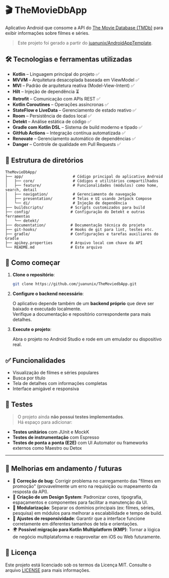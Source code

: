# 🎬 TheMovieDbApp

Aplicativo Android que consome a API do [The Movie Database (TMDb)](https://www.themoviedb.org/) para exibir informações sobre filmes e séries.

> Este projeto foi gerado a partir do [juanunix/AndroidAppTemplate](https://github.com/juanunix/AndroidAppTemplate).

## 🛠 Tecnologias e ferramentas utilizadas

- **Kotlin** – Linguagem principal do projeto ✅  
- **MVVM** – Arquitetura desacoplada baseada em ViewModel ✅  
- **MVI** – Padrão de arquitetura reativa (Model-View-Intent) ✅  
- **Hilt** – Injeção de dependência ⏳  
- **Retrofit** – Comunicação com APIs REST ✅  
- **Kotlin Coroutines** – Operações assíncronas ✅  
- **StateFlow e LiveData** – Gerenciamento de estado reativo ✅  
- **Room** – Persistência de dados local ✅  
- **Detekt** – Análise estática de código ✅  
- **Gradle com Kotlin DSL** – Sistema de build moderno e tipado ✅  
- **GitHub Actions** – Integração contínua automatizada ✅  
- **Renovate** – Gerenciamento automático de dependências ✅  
- **Danger** – Controle de qualidade em Pull Requests ✅  

## 📁 Estrutura de diretórios

```
TheMovieDbApp/
├── app/                      # Código principal do aplicativo Android
│   ├── core/                 # Códigos e utilitários compartilhados
│   ├── feature/              # Funcionalidades (módulos) como home, search, detail
│   ├── navigation/           # Gerenciamento de navegação
│   ├── presentation/         # Telas e UI usando Jetpack Compose
│   └── di/                   # Injeção de dependência
├── buildscripts/            # Scripts customizados para build
├── config/                  # Configuração do Detekt e outras ferramentas
│   └── detekt/
├── documentation/           # Documentação técnica do projeto
├── git-hooks/               # Hooks de git para lint, testes etc.
├── gradle/                  # Configurações e tarefas auxiliares do Gradle
├── apikey.properties        # Arquivo local com chave da API
└── README.md                # Este arquivo
```

## 🚀 Como começar

1. **Clone o repositório**:

   ```bash
   git clone https://github.com/juanunix/TheMoviedbApp.git
   ```

3. **Configure o backend necessário**:

   O aplicativo depende também de um **backend próprio** que deve ser baixado e executado localmente.  
   Verifique a documentação e repositório correspondente para mais detalhes.

5. **Execute o projeto**:

   Abra o projeto no Android Studio e rode em um emulador ou dispositivo real.

## ✅ Funcionalidades

- Visualização de filmes e séries populares  
- Busca por título  
- Tela de detalhes com informações completas  
- Interface amigável e responsiva  

## 🧪 Testes

> O projeto ainda **não possui testes implementados**.  
Há espaço para adicionar:

- **Testes unitários** com JUnit e MockK  
- **Testes de instrumentação** com Espresso  
- **Testes de ponta a ponta (E2E)** com UI Automator ou frameworks externos como Maestro ou Detox  

---

## 🚧 Melhorias em andamento / futuras

- 🔧 **Correção de bug**: Corrigir problema no carregamento das "filmes em promoção" (provavelmente um erro na requisição ou mapeamento da resposta da API).  
- 🎨 **Criação de um Design System**: Padronizar cores, tipografia, espaçamentos e componentes para facilitar a manutenção da UI.  
- 🧩 **Modularização**: Separar os domínios principais (ex: filmes, séries, pesquisa) em módulos para melhorar a escalabilidade e tempo de build.  
- 📱 **Ajustes de responsividade**: Garantir que a interface funcione corretamente em diferentes tamanhos de tela e orientações.  
- 🌍 **Possível migração para Kotlin Multiplatform (KMP)**: Tornar a lógica de negócio multiplataforma e reaproveitar em iOS ou Web futuramente.  

## 📄 Licença

Este projeto está licenciado sob os termos da Licença MIT. Consulte o arquivo [LICENSE](LICENSE) para mais informações.
